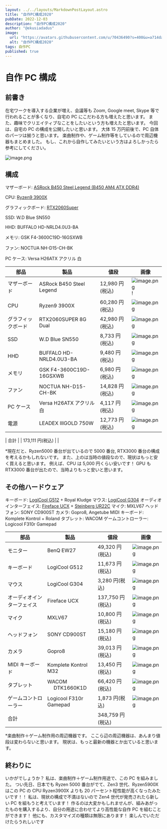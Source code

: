 ```yaml
---
layout: ../../layouts/MarkdownPostLayout.astro
title: "自作PC構成2020"
pubDate: 2022-12-03
description: "自作PC構成2020"
author: "@ekusiadadus"
image:
  url: "https://avatars.githubusercontent.com/u/70436490?s=400&u=a714da7802c65046265c6848887eecddfc58b5c0&v=4"
  alt: "自作PC構成2020"
tags: 自作PC
published: true
---
```


# 自作 PC 構成

## 前書き

在宅ワークを導入する企業が増え、会議等も Zoom, Google meet, Skype 等で行われることが多くなり、自宅の PC にこだわる方も増えたと思います。
また、趣味でクリエイティブなことをしたいという方も増えたと思います。
今回は、自宅の PC の構成を公開したいと思います。
大体 15 万円前後で、PC 自体のパーツは揃うと思います。
楽曲制作や、ゲーム制作等をしているので周辺機器もまとめました。
もし、これから自作してみたいという方はよろしかったら参考にしてください。

![image.png](https://qiita-image-store.s3.ap-northeast-1.amazonaws.com/0/905557/04cd0ed9-b352-5a21-4e1d-6c08f2bab77c.png)

## 構成

マザーボード: [ASRock B450 Steel Legend (B450 AM4 ATX DDR4)](http://www.asrock.com/mb/AMD/B450%20Steel%20Legend/)

CPU: [Ryzen9 3900X](https://www.amd.com/en/products/cpu/amd-ryzen-9-3900x)

グラフィックボード: [RTX2060Super](https://www.nvidia.com/en-us/geforce/graphics-cards/rtx-2060-super/)

SSD: W.D Blue SN550

HHD: BUFFALO HD-NRLD4.0U3-BA

メモリ: GSK F4-3600C19D-16GSXWB

ファン: NOCTUA NH-D15-CH-BK

PC ケース: Versa H26ATX アクリル 白

| 部品               | 製品                     | 値段            | 画像                                                                                                                       |
| ------------------ | ------------------------ | --------------- | -------------------------------------------------------------------------------------------------------------------------- |
| マザーボード       | ASRock B450 Steel Legend | 12,980 円(税込) | ![image.png](https://qiita-image-store.s3.ap-northeast-1.amazonaws.com/0/905557/2c82d4fe-e85e-a550-b284-3263e224516e.png)! |
| CPU                | Ryzen9 3900X             | 60,280 円(税込) | ![image.png](https://qiita-image-store.s3.ap-northeast-1.amazonaws.com/0/905557/c94f7134-e76a-7d18-ab59-f3d8637df050.png)  |
| グラフィックボード | RTX2060SUPER 8G Dual     | 42,980 円(税込) | ![image.png](https://qiita-image-store.s3.ap-northeast-1.amazonaws.com/0/905557/b7bb3376-ad6c-a14e-87ed-494bdd062ac7.png)  |
| SSD                | W.D Blue SN550           | 8,733 円(税込)  | ![image.png](https://qiita-image-store.s3.ap-northeast-1.amazonaws.com/0/905557/5c45dbea-e1b6-fc9a-6d5f-48502914ad45.png)  |
| HHD                | BUFFALO HD-NRLD4.0U3-BA  | 9,480 円(税込)  | ![image.png](https://qiita-image-store.s3.ap-northeast-1.amazonaws.com/0/905557/10a43911-436f-42b0-6fd0-79dae0487d48.png)  |
| メモリ             | GSK F4-3600C19D-16GSXWB  | 6,980 円(税込)  | ![image.png](https://qiita-image-store.s3.ap-northeast-1.amazonaws.com/0/905557/baa6fb4b-867c-bb5f-87fd-b915ca859149.png)  |
| ファン             | NOCTUA NH-D15-CH-BK      | 14,828 円(税込) | ![image.png](https://qiita-image-store.s3.ap-northeast-1.amazonaws.com/0/905557/998c0149-6e34-6f53-3679-eccb81208a0d.png)  |
| PC ケース          | Versa H26ATX アクリル 白 | 4,117 円(税込)  | ![image.png](https://qiita-image-store.s3.ap-northeast-1.amazonaws.com/0/905557/14314814-fffc-ddd6-dc72-6ec63e6717d0.png)  |
| 電源               | LEADEX ⅢGOLD 750W        | 12,773 円(税込) | ![image.png](https://qiita-image-store.s3.ap-northeast-1.amazonaws.com/0/905557/598edd21-b199-f36f-d24b-a471c6d32237.png)  |

| 合計 | | 173,111 円(税込) | |

\*現在だと、Ryzen5000 番台が出ているので 5000 番台, RTX3000 番台の構成を考えるかもしれないです。
また、上のは当時の値段なので、現状はもっと安く買えると思います。
例えば、CPU は 5,000 円くらい安いです！
GPU も RTX3000 番台が出たので、当時よりもっと安いと思います。

## その他ハードウェア

キーボード: [LogiCool G512](https://gaming.logicool.co.jp/ja-jp/products/gaming-keyboards/g512-mechanical-gaming-keyboard.html) + Royal Kludge
マウス: [LogiCool G304](https://gaming.logicool.co.jp/ja-jp/products/gaming-mice/g304-lightspeed-wireless-gaming-mouse.910-005287.html)
オーディオインターフェイス: [Fireface UCX](https://synthax.jp/fireface-ucx.html) + [Steinberg UR22C](https://www.google.com/search?q=ur22c&oq=ur22c&aqs=chrome..69i57j69i59j0i457j0l3j69i60j69i61.1486j0j4&sourceid=chrome&ie=UTF-8)
マイク: MXLV67
ヘッドフォン: SONY CD900ST
カメラ: Gopro8, Angetube
MIDI キーボード: Komplete Kontrol + Roland
タブレット: WACOM
ゲームコントローラー: Logicool F310r Gamepad

| 部品                       | 製品                   | 値段             | 画像                                                                                                                      |
| -------------------------- | ---------------------- | ---------------- | ------------------------------------------------------------------------------------------------------------------------- |
| モニター                   | BenQ EW27              | 49,320 円(税込)  | ![image.png](https://qiita-image-store.s3.ap-northeast-1.amazonaws.com/0/905557/2aea67de-45fd-1b7d-9e23-3fe0a3c21f51.png) |
| キーボード                 | LogiCool G512          | 11,673 円(税込)  | ![image.png](https://qiita-image-store.s3.ap-northeast-1.amazonaws.com/0/905557/6783bdb5-dbb8-45df-f64d-3cad164851dc.png) |
| マウス                     | LogiCool G304          | 3,280 円(税込)   | ![image.png](https://qiita-image-store.s3.ap-northeast-1.amazonaws.com/0/905557/7dbc7f49-5a80-49ec-17ca-7b7c723ef468.png) |
| オーディオインターフェイス | Fireface UCX           | 137,750 円(税込) | ![image.png](https://qiita-image-store.s3.ap-northeast-1.amazonaws.com/0/905557/cfee799f-e82d-9da1-664a-54b0fbea2b95.png) |
| マイク                     | MXLV67                 | 10,800 円(税込)  | ![image.png](https://qiita-image-store.s3.ap-northeast-1.amazonaws.com/0/905557/959d03d0-7761-48d2-7d4b-817ba0a2f81c.png) |
| ヘッドフォン               | SONY CD900ST           | 15,180 円(税込)  | ![image.png](https://qiita-image-store.s3.ap-northeast-1.amazonaws.com/0/905557/3c62b2c3-fe1a-39eb-b426-9742af55e25f.png) |
| カメラ                     | Gopro8                 | 39,013 円(税込)  | ![image.png](https://qiita-image-store.s3.ap-northeast-1.amazonaws.com/0/905557/100946a6-793f-e2d6-f39d-947f56c3ee2c.png) |
| MIDI キーボード            | Komplete Kontrol M32   | 13,450 円(税込)  | ![image.png](https://qiita-image-store.s3.ap-northeast-1.amazonaws.com/0/905557/283ee698-04b0-b4dd-7967-19bb5e36f6df.png) |
| タブレット                 | WACOM 　 DTK1660K1D    | 66,420 円(税込)  | ![image.png](https://qiita-image-store.s3.ap-northeast-1.amazonaws.com/0/905557/dd8db72a-bd87-814d-b3f8-7bcdb88f3857.png) |
| ゲームコントローラー       | Logicool F310r Gamepad | 1,873 円(税込)   | ![image.png](https://qiita-image-store.s3.ap-northeast-1.amazonaws.com/0/905557/fdb14e6a-6eb9-29b3-80f2-c8a27aa00eb3.png) |
| 合計                       |                        | 348,759 円(税込) |                                                                                                                           |

\*楽曲制作＋ゲーム制作用の周辺機器です。
ここら辺の周辺機器は、あんまり値段は変わらないと思います。
現状は、もっと最新の機器とか出ていると思います。

## 終わりに

いかがでしょうか？
私は、楽曲制作＋ゲーム制作用途で、この PC を組みました。
つい先日、日本でも Ryzen 5000 番台がでて、Zen3 世代、Ryzen5900X はこの PC の CPU Ryzen3900X よりも 20 パーセント程性能が高くなったみたいです！！
私は、現状の構成で不満はないので Zen4 世代が発売されたら新しい PC を組もうと考えています！
作るのは大変かもしれませんが、組みあがったものを購入するより、自分の用途に合わせてより高性能な自作 PC を組むことができます！
他にも、カスタマイズの種類は無限にあります！
楽しんでいただけたらうれしいです
